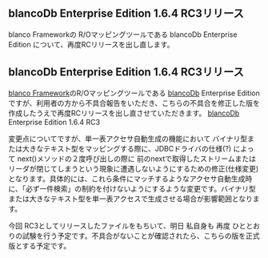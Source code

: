 ## blancoDb Enterprise Edition 1.6.4 RC3リリース

blanco Frameworkの R/Oマッピングツールである blancoDb Enterprise Edition について、再度RCリリースを出し直します。






## blancoDb Enterprise Edition 1.6.4 RC3リリース


[blanco Framework](http://www.igapyon.jp/blanco/blanco.ja.html)のR/Oマッピングツールである [blancoDb](http://www.igapyon.jp/blanco/blancodb.html)
Enterprise Edition ですが、利用者の方から不具合報告をいただき、こちらの不具合を修正した版を作成したうえで再度RCリリースを出し直させていただきます。
[blancoDb](http://www.igapyon.jp/blanco/blancodb.html) Enterprise Edition 1.6.4 RC3


変更点についてですが、単一表アクセサ自動生成の機能において バイナリ型または大きなテキスト型をマッピングする際に、JDBCドライバの仕様(?)
によって next()メソッドの２度呼び出しの際に 前のnextで取得したストリームまたはリーダが閉じてしまうという現象に遭遇しないようにするための修正(仕様変更)となります。具体的には、これら条件にマッチするようなアクセサ自動生成時に、「必ず一件検索」の制約を付けないようにするような変更です。バイナリ型または大きなテキスト型を単一表アクセスで生成させる場合が影響範囲となります。

今回 RC3としてリリースしたファイルをもちいて、明日 私自身も 再度 ひととおりの試験を行う予定です。不具合がないことが確認されたら、こちらの版を正式版とする予定です。